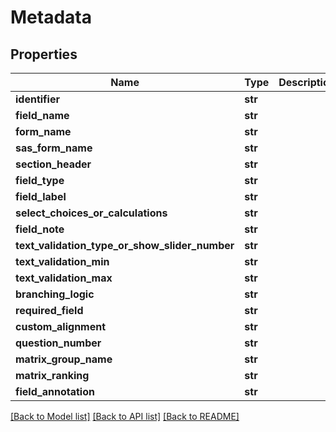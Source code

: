 # Metadata

## Properties
Name | Type | Description | Notes
------------ | ------------- | ------------- | -------------
**identifier** | **str** |  | [optional] 
**field_name** | **str** |  | [optional] 
**form_name** | **str** |  | [optional] 
**sas_form_name** | **str** |  | [optional] 
**section_header** | **str** |  | [optional] 
**field_type** | **str** |  | [optional] 
**field_label** | **str** |  | [optional] 
**select_choices_or_calculations** | **str** |  | [optional] 
**field_note** | **str** |  | [optional] 
**text_validation_type_or_show_slider_number** | **str** |  | [optional] 
**text_validation_min** | **str** |  | [optional] 
**text_validation_max** | **str** |  | [optional] 
**branching_logic** | **str** |  | [optional] 
**required_field** | **str** |  | [optional] 
**custom_alignment** | **str** |  | [optional] 
**question_number** | **str** |  | [optional] 
**matrix_group_name** | **str** |  | [optional] 
**matrix_ranking** | **str** |  | [optional] 
**field_annotation** | **str** |  | [optional] 

[[Back to Model list]](../README.md#documentation-for-models) [[Back to API list]](../README.md#documentation-for-api-endpoints) [[Back to README]](../README.md)


